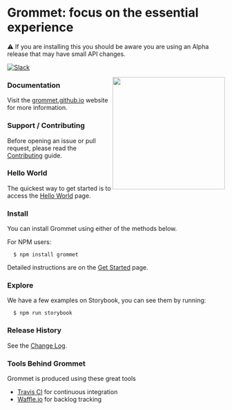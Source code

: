 # Grommet: focus on the essential experience

:warning: If you are installing this you should be aware you are using an Alpha release that may have small API changes.

[![Slack](http://alansouzati.github.io/artic/img/slack-badge.svg)](http://slackin.grommet.io)

<img align="right" height="260" src="https://grommet.github.io/img/grommet.svg">

### Documentation

Visit the [grommet.github.io](https://grommet.github.io/) website for more information.

### Support / Contributing

Before opening an issue or pull request, please read the [Contributing](https://github.com/grommet/grommet/blob/master/CONTRIBUTING.md) guide.

### Hello World

  The quickest way to get started is to access the [Hello World](https://grommet.github.io/docs/hello-world) page.

### Install

  You can install Grommet using either of the methods below.

  For NPM users:
  ```
    $ npm install grommet
  ```

  Detailed instructions are on the [Get Started](https://grommet.github.io/docs/get-started) page.

### Explore

  We have a few examples on Storybook, you can see them by running:

  ```
    $ npm run storybook
  ```

### Release History

  See the [Change Log](https://github.com/grommet/grommet/wiki/Change-Log).

### Tools Behind Grommet

 Grommet is produced using these great tools
 * [Travis CI](https://travis-ci.org/grommet/grommet) for continuous integration
 * [Waffle.io](https://waffle.io/grommet/grommet) for backlog tracking
